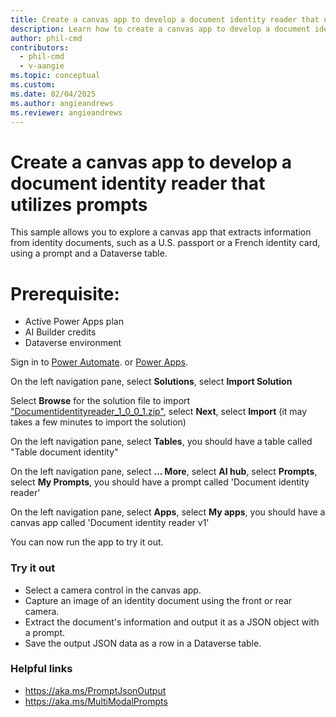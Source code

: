 ```yaml
---
title: Create a canvas app to develop a document identity reader that utilizes prompts
description: Learn how to create a canvas app to develop a document identity reader that utilizes prompts.
author: phil-cmd
contributors:
  - phil-cmd
  - v-aangie
ms.topic: conceptual
ms.custom:
ms.date: 02/04/2025
ms.author: angieandrews
ms.reviewer: angieandrews
---
```


# Create a canvas app to develop a document identity reader that utilizes prompts

This sample allows you to explore a canvas app that extracts information from identity documents, such as a U.S. passport or a French identity card, using a prompt and a Dataverse table.

# Prerequisite: 

- Active Power Apps plan
- AI Builder credits
- Dataverse environment

Sign in to [Power Automate](https://make.powerautomate.com/). or [Power Apps](https://make.powerapps.com/).

On the left navigation pane, select **Solutions**, select **Import Solution**

Select **Browse** for the solution file to import ["Documentidentityreader_1_0_0_1.zip"](https://go.microsoft.com/fwlink/?linkid=2301870), select **Next**, select **Import**
(it may takes a few minutes to import the solution)

On the left navigation pane, select **Tables**, you should have a table called "Table document identity"

On the left navigation pane, select **... More**, select **AI hub**, select **Prompts**, select **My Prompts**, you should have a prompt called 'Document identity reader'

On the left navigation pane, select **Apps**, select **My apps**, you should have a canvas app called 'Document identity reader v1'

You can now run the app to try it out.

### Try it out

- Select a camera control in the canvas app.
- Capture an image of an identity document using the front or rear camera.
- Extract the document's information and output it as a JSON object with a prompt.
- Save the output JSON data as a row in a Dataverse table.


### Helpful links

- https://aka.ms/PromptJsonOutput
- https://aka.ms/MultiModalPrompts

